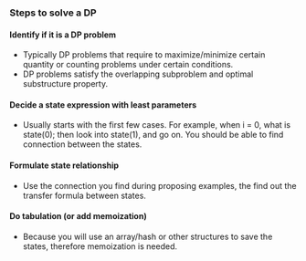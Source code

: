 ### Steps to solve a DP
#### Identify if it is a DP problem
* Typically DP problems that require to maximize/minimize certain quantity or counting problems under certain conditions.
* DP problems satisfy the overlapping subproblem and optimal substructure property.

#### Decide a state expression with least parameters
* Usually starts with the first few cases. For example, when i = 0, what is state(0); then look into state(1), and go on. You should be able to find connection between the states.

#### Formulate state relationship
* Use the connection you find during proposing examples, the find out the transfer formula between states.

#### Do tabulation (or add memoization)
* Because you will use an array/hash or other structures to save the states, therefore memoization is needed.

